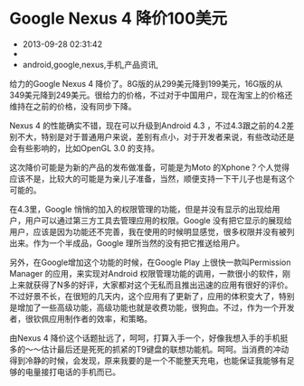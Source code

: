 # Google Nexus 4 降价100美元
- 2013-09-28 02:31:42
- 
- android,google,nexus,手机,产品资讯,

<p>给力的Google Nexus 4 降价了。8G版的从299美元降到199美元，16G版的从349美元降到249美元。很给力的价格，不过对于中国用户，现在淘宝上的价格还维持在之前的价格，没有同步下降。</p>
<p>Nexus 4 的性能确实不错，现在可以升级到Android 4.3 ，不过4.3跟之前的4.2差别不大，特别是对于普通用户来说，差别有点小，对于开发者来说，有些改动还是会有些影响的，比如OpenGL 3.0 的支持。</p>
<p>这次降价可能是为新的产品的发布做准备，可能是为Moto 的Xphone？个人觉得应该不是，比较大的可能是为亲儿子准备，当然，顺便支持一下干儿子也是有这个可能的。</p>
<p>在4.3里，Google 悄悄的加入的权限管理的功能，但是并没有显示的出现给用户，用户可以通过第三方工具去管理应用的权限。Google 没有把它显示的展现给用户，应该是因为功能还不完善，我在使用的时候明显感觉，很多权限并没有被列出来。作为一个半成品，Google 理所当然的没有把它推送给用户。</p>
<p>另外，在Google增加这个功能的时候，在Google Play 上很快一款叫Permission Manager 的应用，来实现对Android 权限管理功能的调用，一款很小的软件，刚上来就获得了N多的好评，大家都对这个无私而且推出迅速的应用有很好的评价。不过好景不长，在很短的几天内，这个应用有了更新了，应用的体积变大了，特别是增加了一些高级功能，高级功能也就是收费功能，很狗血。不过，作为一个开发者，很钦佩应用制作者的效率，和策略。</p>
<p>由Nexus 4 降价这个话题扯远了，呵呵，打算入手一个，好像我想入手的手机挺多的～～估计最后还是死死的抓紧的T9键盘的联想功能机。呵呵。当消费的冲动得到冷静的时候，会发现，原来我要的是一个不能整天充电，也能保证我能够有足够的电量接打电话的手机而已。</p>